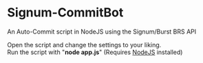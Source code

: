 # Signum-CommitBot
An Auto-Commit script in NodeJS using the Signum/Burst BRS API


Open the script and change the settings to your liking.  
Run the script with "**node app.js**" (Requires [NodeJS](https://nodejs.org/en/) installed)
